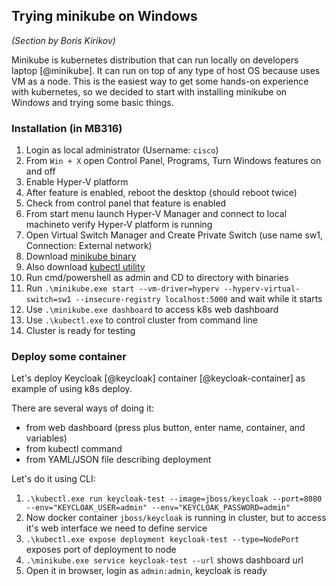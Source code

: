 
## Trying minikube on Windows

_(Section by Boris Kirikov)_

Minikube is kubernetes distribution that can run locally on developers laptop [@minikube]. It can run on top of any type of host OS because uses VM as a node.
This is the easiest way to get some hands-on experience with kubernetes, so we decided to start with installing minikube on Windows and trying some
basic things.

### Installation (in MB316)

  1. Login as local administrator (Username: `cisco`)
  2. From `Win + X` open Control Panel, Programs, Turn Windows features on and off
  3. Enable Hyper-V platform
  4. After feature is enabled, reboot the desktop (should reboot twice)
  5. Check from control panel that feature is enabled
  6. From start menu launch Hyper-V Manager and connect to local machineto verify Hyper-V platform is running
  7. Open Virtual Switch Manager and  Create Private Switch (use name sw1, Connection: External network)
  8. Download [minikube binary](https://storage.googleapis.com/minikube/releases/v0.16.0/minikube-windows-amd64.exe)
  9. Also download [kubectl utility](https://storage.googleapis.com/kubernetes-release/release/v1.5.2/bin/windows/amd64/kubectl.exe)
  10. Run cmd/powershell as admin and CD to directory with binaries
  11. Run `.\minikube.exe start --vm-driver=hyperv --hyperv-virtual-switch=sw1 --insecure-registry localhost:5000` and wait while it starts
  12. Use `.\minikube.exe dashboard` to access k8s web dashboard
  13. Use `.\kubectl.exe` to control cluster from command line
  14. Cluster is ready for testing

### Deploy some container

Let's deploy Keycloak [@keycloak] container [@keycloak-container] as example of using k8s deploy. 

There are several ways of doing it:

  - from web dashboard (press plus button, enter name, container, and variables)
  - from kubectl command
  - from YAML/JSON file describing deployment

Let's do it using CLI:

  1. `.\kubectl.exe run keycloak-test --image=jboss/keycloak --port=8080 --env="KEYCLOAK_USER=admin" --env="KEYCLOAK_PASSWORD=admin"`
  2. Now docker container `jboss/keycloak` is running in cluster, but to access it's web interface we need to define service
  3. `.\kubectl.exe expose deployment keycloak-test --type=NodePort` exposes port of deployment to node
  4. `.\minikube.exe service keycloak-test --url` shows dashboard url
  5. Open it in browser, login as `admin:admin`, keycloak is ready



  